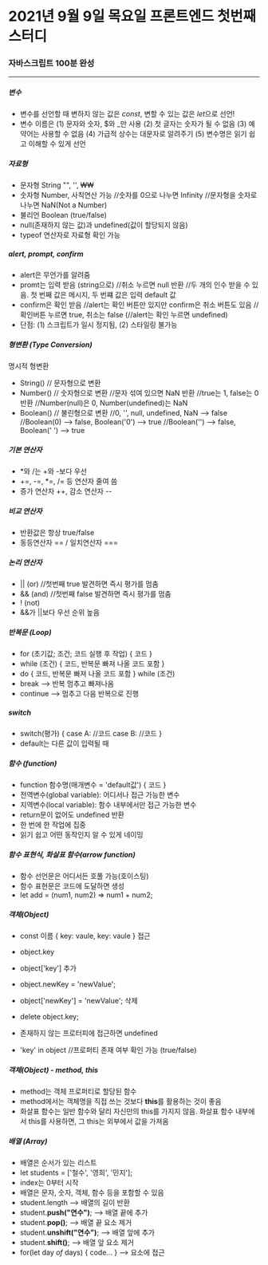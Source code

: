 # 2021년 9월 9일 목요일 프론트엔드 첫번째 스터디

### 자바스크립트 100분 완성
- - -
##### 변수
- 변수를 선언할 때 변하지 않는 값은 *const*, 변할 수 있는 값은 *let*으로 선언!
- 변수 이름은
    (1) 문자와 숫자, $와 _만 사용
    (2) 첫 글자는 숫자가 될 수 없음
    (3) 예약어는 사용할 수 없음
    (4) 가급적 상수는 대문자로 알려주기
    (5) 변수명은 읽기 쉽고 이해할 수 있게 선언


##### 자료형
- 문자형 String "", '', ₩₩
- 숫자형 Number, 사칙연산 가능
    //숫자를 0으로 나누면 Infinity
    //문자형을 숫자로 나누면 NaN(Not a Number)
- 불리언 Boolean (true/false)
- null(존재하지 않는 값)과 undefined(값이 할당되지 않음)
- typeof 연산자로 자료형 확인 가능


##### alert, prompt, confirm
- alert은 무언가를 알려줌
- promt는 입력 받음 (string으로)
    //취소 누르면 null 반환
    //두 개의 인수 받을 수 있음. 첫 번째 값은 메시지, 두 번쨰 값은 입력 default 값
- confirm은 확인 받음
    //alert는 확인 버튼만 있지만 confirm은 취소 버튼도 있음
    //확인버튼 누르면 true, 취소는 false
    (//alert는 확인 누르면 undefined)
- 단점: (1) 스크립트가 일시 정지됨, (2) 스타일링 불가능


##### 형변환 (Type Conversion)
명시적 형변환
- String() // 문자형으로 변환
- Number() // 숫자형으로 변환 
    //문자 섞여 있으면 NaN 반환
    //true는 1, false는 0 반환
    //Number(null)은 0, Number(undefined)는 NaN
- Boolean() // 불린형으로 변환
    //0, '', null, undefined, NaN --> false
    //Boolean(0) --> false, Boolean('0') --> true
    //Boolean('') --> false, Boolean(' ') --> true


##### 기본 연산자
- *와 /는 +와 -보다 우선
- +=, -=, *=, /= 등 연산자 줄여 씀
- 증가 연산자 ++, 감소 연산자 --


##### 비교 연산자
- 반환값은 항상 true/false
- 동등연산자 == / 일치연산자 ===


##### 논리 연산자
- || (or)
    //첫번째 true 발견하면 즉시 평가를 멈춤
- && (and)
    //첫번째 false 발견하면 즉시 평가를 멈춤
- ! (not)
- &&가 ||보다 우선 순위 높음


##### 반복문 (Loop)
- for (초기값; 조건; 코드 실행 후 작업) { 코드 }
- while (조건) { 코드, 반복문 빠져 나올 코드 포함 }
- do { 코드, 반복문 빠져 나올 코드 포함 } while (조건)
- break --> 반복 멈추고 빠져나옴
- continue --> 멈추고 다음 반복으로 진행


##### switch
- switch(평가) { case A: //코드 case B: //코드 }
- default는 다른 값이 입력될 때


##### 함수 (function)
- function 함수명(매개변수 = 'default값') { 코드 }
- 전역변수(global variable): 어디서나 접근 가능한 변수
- 지역변수(local variable): 함수 내부에서만 접근 가능한 변수
- return문이 없어도 undefined 반환
- 한 번에 한 작업에 집중
- 읽기 쉽고 어떤 동작인지 알 수 있게 네이밍


##### 함수 표현식, 화살표 함수(arrow function)
- 함수 선언문은 어디서든 호풀 가능(호이스팅)
- 함수 표현문은 코드에 도달하면 생성
- let add = (num1, num2) => num1 + num2;


##### 객체(Object)
- const 이름 { key: vaule, key: vaule }
접근
- object.key
- object['key']
추가
- object.newKey = 'newValue';
- object['newKey'] = 'newValue';
삭제
- delete object.key;

- 존재하지 않는 프로터피에 접근하면 undefined
- 'key' in object //프로퍼티 존재 여부 확인 가능 (true/false)


##### 객체(Object) - method, this
- method는 객체 프로퍼티로 할당된 함수
- method에서는 객체명을 직접 쓰는 것보다 **this**를 활용하는 것이 좋음
- 화살표 함수는 일반 함수와 달리 자신만의 this를 가지지 않음. 화살표 함수 내부에서 this를 사용하면, 그 this는 외부에서 값을 가져옴


##### 배열 (Array)
- 배열은 순서가 있는 리스트
- let students = ['철수', '영희', '민지'];
- index는 0부터 시작
- 배열은 문자, 숫자, 객체, 함수 등을 포함할 수 있음
- student.length --> 배열의 길이 반환
- student.**push("연수")**; --> 배열 끝에 추가
- student.**pop()**; --> 배열 끝 요소 제거
- student.**unshift("연수")**; --> 배열 앞에 추가
- student.**shift()**; --> 배열 앞 요소 제거
- for(let day *of* days) { code... } --> 요소에 접근
